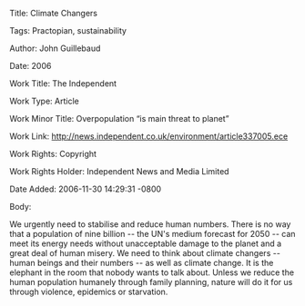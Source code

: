 Title:  Climate Changers

Tags:   Practopian, sustainability

Author: John Guillebaud

Date:   2006

Work Title: The Independent

Work Type: Article

Work Minor Title: Overpopulation “is main threat to planet”

Work Link: http://news.independent.co.uk/environment/article337005.ece

Work Rights: Copyright

Work Rights Holder: Independent News and Media Limited

Date Added: 2006-11-30 14:29:31 -0800

Body: 

We urgently need to stabilise and reduce human numbers. There is no way that a population of nine billion -- the UN's medium forecast for 2050 -- can meet its energy needs without unacceptable damage to the planet and a great deal of human misery. We need to think about climate changers -- human beings and their numbers -- as well as climate change. It is the elephant in the room that nobody wants to talk about. Unless we reduce the human population humanely through family planning, nature will do it for us through violence, epidemics or starvation.

